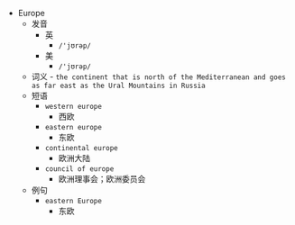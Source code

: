 - Europe
  - 发音
    - 英
      - `/'jʊrəp/`
    - 美
      - `/'jʊrəp/`
  - 词义
        - `the continent that is north of the Mediterranean and goes as far east as the Ural Mountains in Russia`
  - 短语
    - `western europe`
      - 西欧 
    - `eastern europe`
      - 东欧 
    - `continental europe`
      - 欧洲大陆 
    - `council of europe`
      - 欧洲理事会；欧洲委员会 
  - 例句
    - `eastern Europe`
      - 东欧

